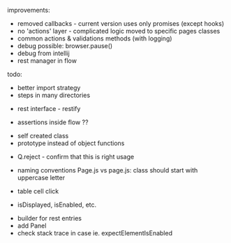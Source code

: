 improvements:
- removed callbacks - current version uses only promises (except hooks)
- no 'actions' layer - complicated logic moved to specific pages classes
- common actions & validations methods (with logging)
- debug possible: browser.pause()
- debug from intellij
- rest manager in flow

todo:
- better import strategy
- steps in many directories
+ rest interface - restify
- assertions inside flow ??
+ self created class
+ prototype instead of object functions
- Q.reject - confirm that this is right usage
+ naming conventions Page.js vs page.js: class should start with uppercase letter
- table cell click
+ isDisplayed, isEnabled, etc.
- builder for rest entries
- add Panel
- check stack trace in case ie. expectElementIsEnabled
